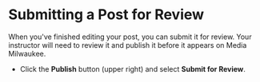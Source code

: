 # Submitting a Post for Review

When you've finished editing your post, you can submit it for review. Your instructor will need to review it and publish it before it appears on Media Milwaukee.

* Click the **Publish** button (upper right) and select **Submit for Review**.

